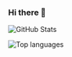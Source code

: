 ### Hi there 👋

<!--
**aldrichsancho/aldrichsancho** is a ✨ _special_ ✨ repository because its `README.md` (this file) appears on your GitHub profile.

Here are some ideas to get you started:

- 🔭 I’m currently working on ...
- 🌱 I’m currently learning ...
- 👯 I’m looking to collaborate on ...
- 🤔 I’m looking for help with ...
- 💬 Ask me about ...
- 📫 How to reach me: ...
- 😄 Pronouns: ...
- ⚡ Fun fact: ...
-->

![GitHub Stats](https://github-readme-stats.vercel.app/api?username=aldrichsancho&count_private=true&show_icons=true&theme=radical)

![Top languages](https://github-readme-stats.vercel.app/api/top-langs/?username=SUYASHPATIL400&show_icons=true&theme=radical)
